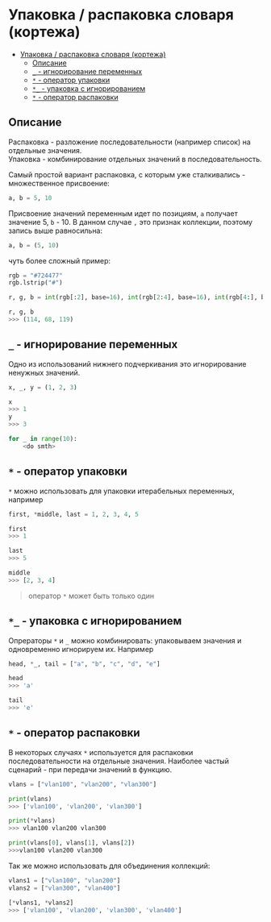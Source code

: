 # Упаковка / распаковка словаря (кортежа)

- [Упаковка / распаковка словаря (кортежа)](#упаковка--распаковка-словаря-кортежа)
  - [Описание](#описание)
  - [`_` - игнорирование переменных](#_---игнорирование-переменных)
  - [`*` - оператор упаковки](#---оператор-упаковки)
  - [`*_` - упаковка с игнорированием](#_---упаковка-с-игнорированием)
  - [`*` - оператор распаковки](#---оператор-распаковки)

## Описание

Распаковка - разложение последовательности (например список) на отдельные значения.  
Упаковка - комбинирование отдельных значений в последовательность.  

Самый простой вариант распаковка, с которым уже сталкивались - множественное присвоение:

```python
a, b = 5, 10
```

Присвоение значений переменным идет по позициям, `a` получает значение 5, `b` - 10. В данном случае `,` это признак коллекции, поэтому запись выше равносильна:

```python
a, b = (5, 10)
```

чуть более сложный пример:

```python
rgb = "#724477"
rgb.lstrip("#")

r, g, b = int(rgb[:2], base=16), int(rgb[2:4], base=16), int(rgb[4:], base=16)

r, g, b
>>> (114, 68, 119)
```

## `_` - игнорирование переменных

Одно из использований нижнего подчеркивания это игнорирование ненужных значений.

```python
x, _, y = (1, 2, 3)

x
>>> 1
y
>>> 3

for _ in range(10):
    <do smth>
```

## `*` - оператор упаковки

`*` можно использовать для упаковки итерабельных переменных, например

```python
first, *middle, last = 1, 2, 3, 4, 5

first
>>> 1

last
>>> 5

middle
>>> [2, 3, 4]
```

> оператор `*` может быть только один

## `*_` - упаковка с игнорированием

Опрераторы `*` и `_` можно комбинировать: упаковываем значения и одновременно игнорируем их. Например

```python
head, *_, tail = ["a", "b", "c", "d", "e"]

head
>>> 'a'

tail
>>> 'e'
```

## `*` - оператор распаковки

В некоторых случаях `*` используется для распаковки последовательности на отдельные значения. Наиболее частый сценарий - при передачи значений в функцию.

```python
vlans = ["vlan100", "vlan200", "vlan300"]

print(vlans)
>>> ['vlan100', 'vlan200', 'vlan300']

print(*vlans)
>>> vlan100 vlan200 vlan300

print(vlans[0], vlans[1], vlans[2])
>>>vlan100 vlan200 vlan300
```

Так же можно использовать для объединения коллекций:

```python
vlans1 = ["vlan100", "vlan200"]
vlans2 = ["vlan300", "vlan400"]

[*vlans1, *vlans2]
>>> ['vlan100', 'vlan200', 'vlan300', 'vlan400']
```
